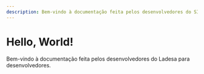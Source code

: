 ```yaml
---
description: Bem-vindo à documentação feita pelos desenvolvedores do SISGHA / Ladesa para desenvolvedores.
---
```


# Hello, World!

<script setup>
  import LinkCard from '../../components/LinkCard.vue';
</script>

Bem-vindo à documentação feita pelos desenvolvedores do Ladesa para desenvolvedores.

<div>
  <LinkCard title="Sistemas"
    href="/dev/services"
    description="Veja os sistemas que constituem nossos projetos e aprenda como contribuir."
  />

  <LinkCard
    title="Integração"
    href="/dev/services-integrations/"
    description="Saiba como integrar os serviços do Ladesa em outros sistemas."
  />

  <LinkCard
    title="Tutoriais"
    description="Aprenda conceitos e tecnologias com uma documentação preparada por nossa comunidade."
    href="/dev/tutorials/"
  />
</div>
